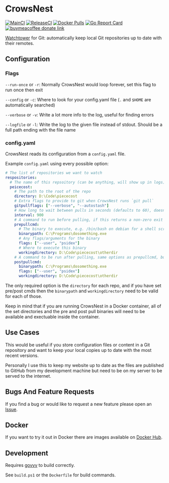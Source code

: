 # CrowsNest

[![MainCI](https://github.com/psidex/CrowsNest/actions/workflows/mainci.yml/badge.svg)](https://github.com/psidex/CrowsNest/actions/workflows/mainci.yml)
[![ReleaseCI](https://github.com/psidex/CrowsNest/actions/workflows/releaseci.yml/badge.svg)](https://github.com/psidex/CrowsNest/actions/workflows/releaseci.yml)
[![Docker Pulls](https://img.shields.io/docker/pulls/psidex/crowsnest)](https://hub.docker.com/repository/docker/psidex/crowsnest)
[![Go Report Card](https://goreportcard.com/badge/github.com/psidex/crowsnest)](https://goreportcard.com/report/github.com/psidex/crowsnest)
[![buymeacoffee donate link](https://img.shields.io/badge/Donate-Beer-FFDD00.svg?style=flat&colorA=35383d)](https://www.buymeacoffee.com/psidex)

[Watchtower](https://github.com/containrrr/watchtower) for Git: automatically keep local Git repositories up to date with their remotes.

## Configuration

### Flags

`--run-once` or `-r`: Normally CrowsNest would loop forever, set this flag to run once then exit

`--config` or `-c`: Where to look for your config.yaml file (`.` and `$HOME` are automatically searched)

`--verbose` or `-v`: Write a lot more info to the log, useful for finding errors

`--logfile` or `-l`: Write the log to the given file instead of stdout. Should be a full path ending with the file name

### config.yaml

CrowsNest reads its configuration from a `config.yaml` file.

Example `config.yaml` using every possible option:

```yaml
# The list of repositories we want to watch
respositories:
  # The name of this repsoitory (can be anything, will show up in logs)
  peicecost:
    # The path to the root of the repo
    directory: D:\Code\piececost
    # Extra flags to provide to git when CrowsNest runs `git pull`
    gitpullflags: ["--verbose", "--autostash"]
    # How long to wait between pulls in seconds (defaults to 60), doesn't account for the time it takes to run cmds and pull
    interval: 900
    # A command to run before pulling, if this returns a non-zero exit code, the pull will not happen
    prepullcmd:
      # The binary to execute, e.g. /bin/bash on debian for a shell script
      binarypath: C:\Programs\dosomething.exe
      # Any flags/arguments for the binary
      flags: ["--user", "psidex"]
      # Where to execute this binary
      workingdirectory: D:\Code\piececost\otherdir
    # A command to be run after pulling, same options as prepullcmd, but a non-zero exit code won't change anything
    postpullcmd:
      binarypath: C:\Programs\dosomething.exe
      flags: ["--user", "psidex"]
      workingdirectory: D:\Code\piececost\otherdir
```

The only required option is the `directory` for each repo, and if you have set pre/post cmds then the `binarypath` and `workingdirectory` need to be valid for each of those.

Keep in mind that if you are running CrowsNest in a Docker container, all of the set directories and the pre and post pull binaries will need to be available and exectuable inside the container.

## Use Cases

This would be useful if you store configuration files or content in a Git repository and want to keep your local copies up to date with the most recent versions.

Personally I use this to keep my website up to date as the files are published to GitHub from my development machine but need to be on my server to be served to the internet.

## Bugs And Feature Requests

If you find a bug or would like to request a new feature please open an [Issue](https://github.com/psidex/CrowsNest/issues/new).

## Docker

If you want to try it out in Docker there are images available on [Docker Hub](https://hub.docker.com/repository/docker/psidex/crowsnest).

## Development

Requires [govvv](https://github.com/ahmetb/govvv) to build correctly.

See `build.ps1` or the `Dockerfile` for build commands.
